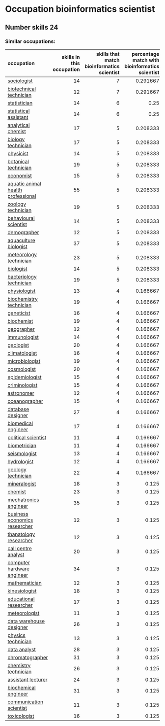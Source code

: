# Occupation bioinformatics scientist
## Number skills 24
### Similar occupations:
| occupation                                                                  |   skills in this occupation |   skills that match bioinformatics scientist |   percentage match with bioinformatics scientist |   skills not in bioinformatics scientist |
|:----------------------------------------------------------------------------|----------------------------:|---------------------------------------------:|-------------------------------------------------:|-----------------------------------------:|
| [sociologist](sociologist.md)                                               |                          14 |                                            7 |                                         0.291667 |                                        7 |
| [biotechnical technician](biotechnical_technician.md)                       |                          12 |                                            7 |                                         0.291667 |                                        5 |
| [statistician](statistician.md)                                             |                          14 |                                            6 |                                         0.25     |                                        8 |
| [statistical assistant](statistical_assistant.md)                           |                          14 |                                            6 |                                         0.25     |                                        8 |
| [analytical chemist](analytical_chemist.md)                                 |                          17 |                                            5 |                                         0.208333 |                                       12 |
| [biology technician](biology_technician.md)                                 |                          17 |                                            5 |                                         0.208333 |                                       12 |
| [physicist](physicist.md)                                                   |                          14 |                                            5 |                                         0.208333 |                                        9 |
| [botanical technician](botanical_technician.md)                             |                          19 |                                            5 |                                         0.208333 |                                       14 |
| [economist](economist.md)                                                   |                          15 |                                            5 |                                         0.208333 |                                       10 |
| [aquatic animal health professional](aquatic_animal_health_professional.md) |                          55 |                                            5 |                                         0.208333 |                                       50 |
| [zoology technician](zoology_technician.md)                                 |                          19 |                                            5 |                                         0.208333 |                                       14 |
| [behavioural scientist](behavioural_scientist.md)                           |                          14 |                                            5 |                                         0.208333 |                                        9 |
| [demographer](demographer.md)                                               |                          12 |                                            5 |                                         0.208333 |                                        7 |
| [aquaculture biologist](aquaculture_biologist.md)                           |                          37 |                                            5 |                                         0.208333 |                                       32 |
| [meteorology technician](meteorology_technician.md)                         |                          23 |                                            5 |                                         0.208333 |                                       18 |
| [biologist](biologist.md)                                                   |                          14 |                                            5 |                                         0.208333 |                                        9 |
| [bacteriology technician](bacteriology_technician.md)                       |                          19 |                                            5 |                                         0.208333 |                                       14 |
| [physiologist](physiologist.md)                                             |                          13 |                                            4 |                                         0.166667 |                                        9 |
| [biochemistry technician](biochemistry_technician.md)                       |                          19 |                                            4 |                                         0.166667 |                                       15 |
| [geneticist](geneticist.md)                                                 |                          16 |                                            4 |                                         0.166667 |                                       12 |
| [biochemist](biochemist.md)                                                 |                          19 |                                            4 |                                         0.166667 |                                       15 |
| [geographer](geographer.md)                                                 |                          12 |                                            4 |                                         0.166667 |                                        8 |
| [immunologist](immunologist.md)                                             |                          14 |                                            4 |                                         0.166667 |                                       10 |
| [geologist](geologist.md)                                                   |                          20 |                                            4 |                                         0.166667 |                                       16 |
| [climatologist](climatologist.md)                                           |                          16 |                                            4 |                                         0.166667 |                                       12 |
| [microbiologist](microbiologist.md)                                         |                          19 |                                            4 |                                         0.166667 |                                       15 |
| [cosmologist](cosmologist.md)                                               |                          20 |                                            4 |                                         0.166667 |                                       16 |
| [epidemiologist](epidemiologist.md)                                         |                          15 |                                            4 |                                         0.166667 |                                       11 |
| [criminologist](criminologist.md)                                           |                          15 |                                            4 |                                         0.166667 |                                       11 |
| [astronomer](astronomer.md)                                                 |                          12 |                                            4 |                                         0.166667 |                                        8 |
| [oceanographer](oceanographer.md)                                           |                          15 |                                            4 |                                         0.166667 |                                       11 |
| [database designer](database_designer.md)                                   |                          27 |                                            4 |                                         0.166667 |                                       23 |
| [biomedical engineer](biomedical_engineer.md)                               |                          17 |                                            4 |                                         0.166667 |                                       13 |
| [political scientist](political_scientist.md)                               |                          11 |                                            4 |                                         0.166667 |                                        7 |
| [biometrician](biometrician.md)                                             |                          11 |                                            4 |                                         0.166667 |                                        7 |
| [seismologist](seismologist.md)                                             |                          13 |                                            4 |                                         0.166667 |                                        9 |
| [hydrologist](hydrologist.md)                                               |                          12 |                                            4 |                                         0.166667 |                                        8 |
| [geology technician](geology_technician.md)                                 |                          22 |                                            4 |                                         0.166667 |                                       18 |
| [mineralogist](mineralogist.md)                                             |                          18 |                                            3 |                                         0.125    |                                       15 |
| [chemist](chemist.md)                                                       |                          23 |                                            3 |                                         0.125    |                                       20 |
| [mechatronics engineer](mechatronics_engineer.md)                           |                          35 |                                            3 |                                         0.125    |                                       32 |
| [business economics researcher](business_economics_researcher.md)           |                          12 |                                            3 |                                         0.125    |                                        9 |
| [thanatology researcher](thanatology_researcher.md)                         |                          12 |                                            3 |                                         0.125    |                                        9 |
| [call centre analyst](call_centre_analyst.md)                               |                          20 |                                            3 |                                         0.125    |                                       17 |
| [computer hardware engineer](computer_hardware_engineer.md)                 |                          34 |                                            3 |                                         0.125    |                                       31 |
| [mathematician](mathematician.md)                                           |                          12 |                                            3 |                                         0.125    |                                        9 |
| [kinesiologist](kinesiologist.md)                                           |                          18 |                                            3 |                                         0.125    |                                       15 |
| [educational researcher](educational_researcher.md)                         |                          17 |                                            3 |                                         0.125    |                                       14 |
| [meteorologist](meteorologist.md)                                           |                          11 |                                            3 |                                         0.125    |                                        8 |
| [data warehouse designer](data_warehouse_designer.md)                       |                          26 |                                            3 |                                         0.125    |                                       23 |
| [physics technician](physics_technician.md)                                 |                          13 |                                            3 |                                         0.125    |                                       10 |
| [data analyst](data_analyst.md)                                             |                          28 |                                            3 |                                         0.125    |                                       25 |
| [chromatographer](chromatographer.md)                                       |                          31 |                                            3 |                                         0.125    |                                       28 |
| [chemistry technician](chemistry_technician.md)                             |                          26 |                                            3 |                                         0.125    |                                       23 |
| [assistant lecturer](assistant_lecturer.md)                                 |                          24 |                                            3 |                                         0.125    |                                       21 |
| [biochemical engineer](biochemical_engineer.md)                             |                          31 |                                            3 |                                         0.125    |                                       28 |
| [communication scientist](communication_scientist.md)                       |                          11 |                                            3 |                                         0.125    |                                        8 |
| [toxicologist](toxicologist.md)                                             |                          16 |                                            3 |                                         0.125    |                                       13 |
